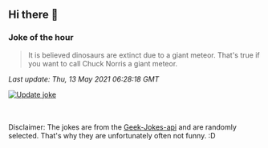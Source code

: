 ## Hi there 👋

### Joke of the hour
<!-- joke -->
>It is believed dinosaurs are extinct due to a giant meteor. That's true if you want to call Chuck Norris a giant meteor.
<!-- /joke -->

*Last update: Thu, 13 May 2021 06:28:18 GMT*

[![Update joke](https://github.com/nclskfm/nclskfm/actions/workflows/joke.yml/badge.svg)](https://github.com/nclskfm/nclskfm/actions/workflows/joke.yml)

<br><br>
Disclaimer: The jokes are from the [Geek-Jokes-api](https://github.com/sameerkumar18/geek-joke-api) and are randomly selected. That's why they are unfortunately often not funny. :D
